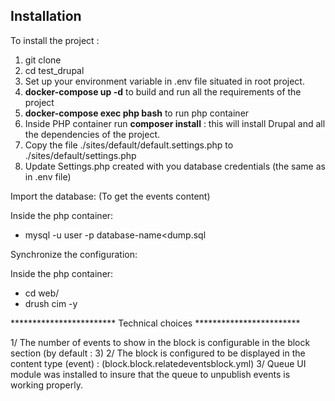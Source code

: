 ## Installation

To install the project :

1. git clone
2. cd test_drupal
3. Set up your environment variable in .env file situated in root project.
4. **docker-compose up -d** to build and run all the requirements of the project
5. **docker-compose exec php bash** to run php container
6. Inside PHP container run **composer install** : this will install Drupal and all the dependencies of the project.
7. Copy the file ./sites/default/default.settings.php to ./sites/default/settings.php
8. Update Settings.php created with you database credentials (the same as in .env file)

Import the database: (To get the events content)

Inside the php container:
- mysql -u user -p database-name<dump.sql

Synchronize the configuration:

Inside the php container:
- cd web/
- drush cim -y

************************ Technical choices ************************

1/ The number of events to show in the block is configurable in the block section (by default : 3)
2/ The block is configured to be displayed in the content type (event) : (block.block.relatedeventsblock.yml)
3/ Queue UI module was installed to insure that the queue to unpublish events is working properly.